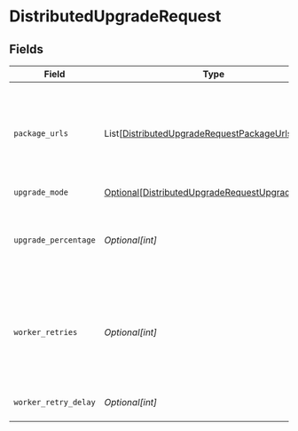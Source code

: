 # DistributedUpgradeRequest


## Fields

| Field                                                                                                         | Type                                                                                                          | Required                                                                                                      | Description                                                                                                   |
| ------------------------------------------------------------------------------------------------------------- | ------------------------------------------------------------------------------------------------------------- | ------------------------------------------------------------------------------------------------------------- | ------------------------------------------------------------------------------------------------------------- |
| `package_urls`                                                                                                | List[[DistributedUpgradeRequestPackageUrls](../../models/shared/distributedupgraderequestpackageurls.md)]     | :heavy_minus_sign:                                                                                            | Provide your own URLs or local paths for platform-specific Cribl packages.                                    |
| `upgrade_mode`                                                                                                | [Optional[DistributedUpgradeRequestUpgradeMode]](../../models/shared/distributedupgraderequestupgrademode.md) | :heavy_minus_sign:                                                                                            | N/A                                                                                                           |
| `upgrade_percentage`                                                                                          | *Optional[int]*                                                                                               | :heavy_minus_sign:                                                                                            | Percentage of the total worker nodes on the group to run the upgrade on                                       |
| `worker_retries`                                                                                              | *Optional[int]*                                                                                               | :heavy_minus_sign:                                                                                            | Number of times to retry conncecting to a worker node before marking the upgrade as failed.                   |
| `worker_retry_delay`                                                                                          | *Optional[int]*                                                                                               | :heavy_minus_sign:                                                                                            | Delay between retries                                                                                         |